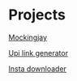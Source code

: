 # Projects
[Mockingjay](https://github.com/indahud/Projects/blob/main/mockingjay/README.MD)

[Upi link generator](https://github.com/indahud/Projects/blob/main/upi_link_generator/README.md)

[Insta downloader](https://github.com/indahud/Projects/blob/main/instadl/README.MD)
